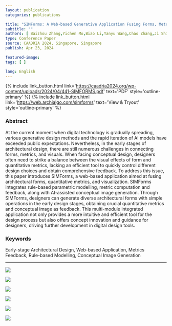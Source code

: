 ```yaml
---
layout: publication
categories: publications

title: "SIMForms: A Web-based Generative Application Fusing Forms, Metrics and Visuals for Early-stage Design"
subtitle: ""
authors: [ Baizhou Zhang,Yichen Mo,Biao Li,Yanyu Wang,Chao Zhang,Ji Shi ]
type: Conference Paper
source: CAADRIA 2024, Singapore, Singapore
publish: Apr 23, 2024

featured-image:
tags: [ ]

lang: English
---
```


{% include link_button.html link='https://caadria2024.org/wp-content/uploads/2024/04/441-SIMFORMS.pdf' text='PDF' style='outline-primary' %}
{% include link_button.html link='https://web.archialgo.com/simforms' text='View & Tryout' style='outline-primary' %}

### Abstract

At the current moment when digital technology is gradually spreading, various generative design methods and the rapid
iteration of AI models have exceeded public expectations. Nevertheless, in the early stages of architectural design,
there are still numerous challenges in connecting forms, metrics, and visuals. When facing conceptual design, designers
often need to strike a balance between the visual effects of form and quantitative metrics, lacking an efficient tool to
quickly control different design choices and obtain comprehensive feedback. To address this issue, this paper introduces
SIMForms, a web-based application aimed at fusing architectural forms, quantitative metrics, and visualization. SIMForms
integrates rule-based parametric modelling, metric computation and feedback, along with AI-assisted conceptual image
generation. Through SIMForms, designers can generate diverse architectural forms with simple operations in the early
design stages, obtaining crucial quantitative metrics and conceptual image as feedback. This multi-module integrated
application not only provides a more intuitive and efficient tool for the design process but also offers concept
innovation and guidance for designers, driving further development in digital design tools.

### Keywords
Early-stage Architectural Design, Web-based Application, Metrics Feedback, Rule-based Modelling, Conceptual Image Generation

---

![](https://archialgo-com-sources.oss-cn-hangzhou.aliyuncs.com/images/2024-04-23-simforms-1.jpg)

![](https://archialgo-com-sources.oss-cn-hangzhou.aliyuncs.com/images/202406181455368.png)

![](https://archialgo-com-sources.oss-cn-hangzhou.aliyuncs.com/images/2024-04-23-simforms-3.jpg)

![](https://archialgo-com-sources.oss-cn-hangzhou.aliyuncs.com/images/2024-04-23-simforms-4.png)

![](https://archialgo-com-sources.oss-cn-hangzhou.aliyuncs.com/images/2024-04-23-simforms-6.jpg)

![](https://amomorning-image-base.oss-cn-hangzhou.aliyuncs.com/images/202406121116588.png)

